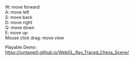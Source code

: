 W: move forward  
A: move left  
S: move back  
D: move right  
Q: move down  
E: move up  
Mouse click drag: move view  

Playable Demo: https://juntaow0.github.io/WebGL_Ray_Traced_Chess_Scene/
